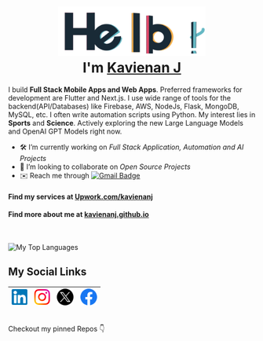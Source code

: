 <h1 align="center"> <img src="https://github.com/kavienanj/kavienanj/blob/master/assets/hello.gif" alt="hello-gif" width="300px" height="100px" ><br >I'm <a href="https://www.github.com/kavienanj"> Kavienan J </a> </h1>

I build **Full Stack Mobile Apps and Web Apps**. Preferred frameworks for development are Flutter and Next.js. I use wide range of tools for the backend(API/Databases) like Firebase, AWS, NodeJs, Flask, MongoDB, MySQL, etc. I often write automation scripts using Python. My interest lies in **Sports** and **Science**. Actively exploring the new Large Language Models and OpenAI GPT Models right now.

- 🛠️ I’m currently working on *Full Stack Application, Automation and AI Projects*
- 🤝 I’m looking to collaborate on *Open Source Projects*
- ✉️ Reach me through [![Gmail Badge](https://img.shields.io/badge/-kavienanj@gmail.com-c14438?style=flat-square&logo=Gmail&logoColor=white&link=mailto:kavienanj@gmail.com)](mailto:kavienanj@gmail.com)

#### Find my services at [Upwork.com/kavienanj](https://www.upwork.com/freelancers/~01c54f90bd0c543351?s=1110580755107926016)

#### Find more about me at [kavienanj.github.io](https://kavienanj.github.io)
<br/>

![My Top Languages](https://github-readme-stats.vercel.app/api/top-langs/?username=kavienanj&theme=dark&hide=jupyter%20notebook,css,c,perl)

<h2>My Social Links</h2>

| [<img src="https://github.com/kavienanj/kavienanj/blob/master/assets/Linkedin.svg" alt="Linkedin Logo" width="32">](https://www.linkedin.com/in/kavienanj/) | [<img src="https://github.com/kavienanj/kavienanj/blob/master/assets/Instagram.svg" alt="Instagram Logo" width="32">](https://www.instagram.com/kavienanj/) | [<img src="https://github.com/kavienanj/kavienanj/blob/master/assets/X.png" alt="X logo" width="34">](https://x.com/kavienanj) | [<img src="https://github.com/kavienanj/kavienanj/blob/master/assets/Facebook.png" alt="Facebook logo" width="34">](https://facebook.com/kavienanj) 
|:---:|:---:|:---:|:---:|

<br>
Checkout my pinned Repos 👇
